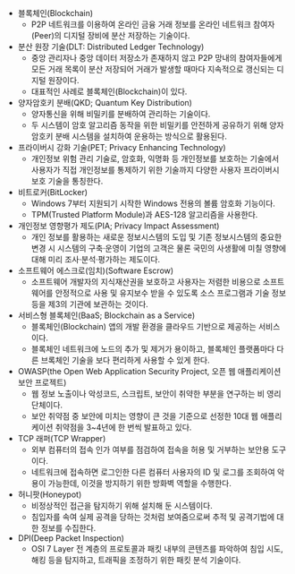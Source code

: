 - 블록체인(Blockchain)
  - P2P 네트워크를 이용하여 온라인 금융 거래 정보를 온라인 네트워크 참여자(Peer)의 디지털 장비에 분산 저장하는 기술이다.
- 분산 원장 기술(DLT: Distributed Ledger Technology)
  - 중앙 관리자나 중앙 데이터 저장소가 존재하지 않고 P2P 망내의 참여자들에게 모든 거래 목록이 분산 저장되어 거래가 발생할 때마다 지속적으로 갱신되는 디지털 원장이다.
  - 대표적인 사례로 블록체인(Blockchain)이 있다.
- 양자암호키 분배(QKD; Quantum Key Distribution)
  - 양자통신을 위해 비밀키를 분배하여 관리하는 기술이다.
  - 두 시스템이 암호 알고리즘 동작을 위한 비밀키를 안전하게 공유하기 위해 양자암호키 분배 시스템을 설치하여 운용하는 방식으로 활용된다.
- 프라이버시 강화 기술(PET; Privacy Enhancing Technology)
  - 개인정보 위험 관리 기술로, 암호화, 익명화 등 개인정보를 보호하는 기술에서 사용자가 직접 개인정보를 통제하기 위한 기술까지 다양한 사용자 프라이버시 보호 기술을 통칭한다.
- 비트로커(BitLocker)
  - Windows 7부터 지원되기 시작한 Windows 전용의 볼륨 암호화 기능이다.
  - TPM(Trusted Platform Module)과 AES-128 알고리즘을 사용한다.
- 개인정보 영향평가 제도(PIA; Privacy Impact Assessment)
  - 개인 정보를 활용하는 새로운 정보시스템의 도입 및 기존 정보시스템의 중요한 변경 시 시스템의 구축·운영이 기업의 고객은 물론 국민의 사생활에 미칠 영향에 대해 미리 조사·분석·평가하는 제도이다.
- 소프트웨어 에스크로(임치)(Software Escrow)
  - 소프트웨어 개발자의 지식재산권을 보호하고 사용자는 저렴한 비용으로 소프트웨어를 안정적으로 사용 및 유지보수 받을 수 있도록 소스 프로그램과 기술 정보 등을 제3의 기관에 보관하는 것이다.
- 서비스형 블록체인(BaaS; Blockchain as a Service)
  - 블록체인(Blockchain) 앱의 개발 환경을 클라우드 기반으로 제공하는 서비스이다.
  - 블록체인 네트워크에 노드의 추가 및 제거가 용이하고, 블록체인 플랫폼마다 다른 브록체인 기술을 보다 편리하게 사용할 수 있게 한다.
- OWASP(the Open Web Application Security Project, 오픈 웹 애플리케이션 보안 프로젝트)
  - 웹 정보 노출이나 악성코드, 스크립트, 보안이 취약한 부분을 연구하는 비 영리 단체이다.
  - 보안 취약점 중 보안에 미치는 영향이 큰 것을 기준으로 선정한 10대 웹 애플리케이션 취약점을 3~4년에 한 번씩 발표하고 있다.
- TCP 래퍼(TCP Wrapper)
  - 외부 컴퓨터의 접속 인가 여부를 점검하여 접속을 허용 및 거부하는 보안용 도구이다.
  - 네트워크에 접속하면 로그인한 다른 컴퓨터 사용자의 ID 및 로그를 조회하여 악용이 가능한데, 이것을 방지하기 위한 방화벽 역할을 수행한다.
- 허니팟(Honeypot)
  - 비정상적인 접근을 탐지하기 위해 설치해 둔 시스템이다.
  - 침입자를 속여 실제 공격을 당하는 것처럼 보여줌으로써 추적 및 공격기법에 대한 정보를 수집한다.
- DPI(Deep Packet Inspection)
  - OSI 7 Layer 전 계층의 프로토콜과 패킷 내부의 콘텐츠를 파악하여 침입 시도, 해킹 등을 탐지하고, 트래픽을 조정하기 위한 패킷 분석 기술이다.
